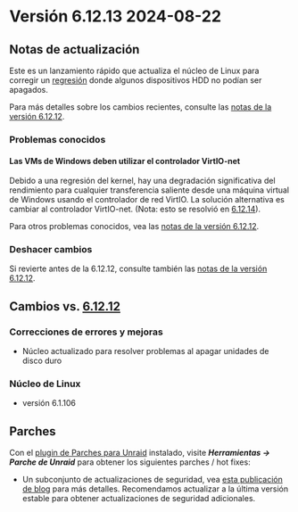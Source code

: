 # Versión 6.12.13 2024-08-22

## Notas de actualización

Este es un lanzamiento rápido que actualiza el núcleo de Linux para corregir
un [regresión](https://lore.kernel.org/lkml/45cdf1c2-9056-4ac2-8e4d-4f07996a9267@kernel.org/T/) donde algunos dispositivos HDD no podían
ser apagados.

Para más detalles sobre los cambios recientes, consulte las [notas de la versión 6.12.12](6.12.12.md).

### Problemas conocidos

#### Las VMs de Windows deben utilizar el controlador VirtIO-net

Debido a una regresión del kernel, hay una degradación significativa del rendimiento para cualquier transferencia saliente desde una máquina virtual de Windows usando el controlador de red VirtIO. La solución alternativa es cambiar al controlador VirtIO-net. (Nota: esto se resolvió en [6.12.14](6.12.14.md)).

Para otros problemas conocidos, vea las [notas de la versión 6.12.12](6.12.12.md#known-issues).

### Deshacer cambios

Si revierte antes de la 6.12.12, consulte también las [notas de la versión 6.12.12](6.12.12.md#rolling-back).

## Cambios vs. [6.12.12](6.12.12.md)

### Correcciones de errores y mejoras

- Núcleo actualizado para resolver problemas al apagar unidades de disco duro

### Núcleo de Linux

- versión 6.1.106

## Parches

Con el [plugin de Parches para Unraid](https://forums.unraid.net/topic/185560-unraid-patch-plugin/) instalado, visite _**Herramientas → Parche de Unraid**_ para obtener los siguientes parches / hot fixes:

- Un subconjunto de actualizaciones de seguridad, vea [esta publicación de blog](https://unraid.net/blog/cvd) para más detalles. Recomendamos actualizar a la última versión estable para obtener actualizaciones de seguridad adicionales.
